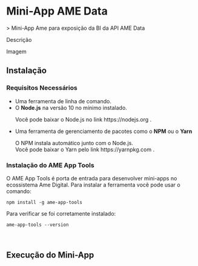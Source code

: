 <h1>Mini-App AME Data</h1>
> Mini-App Ame para exposição da BI da API AME Data

Descrição

Imagem

<h2>Instalação</h2>

<h3>Requisitos Necessários</h3>
<ul>
<li>Uma ferramenta de linha de comando.</li>
<li>O <b>Node.js</b> na versão 10 no mínimo instalado.</li><p>Você pode baixar o Node.js no link https://nodejs.org .</p><li>Uma ferramenta de gerenciamento de pacotes como o <b>NPM</b> ou o <b>Yarn</b></li><p>O NPM instala automático junto com o Node.js.<br>Você pode baixar o Yarn pelo link https://yarnpkg.com .</p>
</ul>

<h3>Instalação do AME App Tools</h3>
O AME App Tools é porta de entrada para desenvolver mini-apps no ecossistema Ame Digital. Para instalar a ferramenta você pode usar o comando: 

```
npm install -g ame-app-tools
```

Para verificar se foi corretamente instalado:

```
ame-app-tools --version
```
<br>

<h2>Execução do Mini-App</h2>

